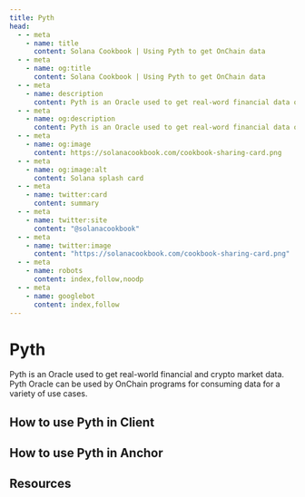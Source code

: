 ```yaml
---
title: Pyth
head:
  - - meta
    - name: title
      content: Solana Cookbook | Using Pyth to get OnChain data
  - - meta
    - name: og:title
      content: Solana Cookbook | Using Pyth to get OnChain data
  - - meta
    - name: description
      content: Pyth is an Oracle used to get real-word financial data onChain.
  - - meta
    - name: og:description
      content: Pyth is an Oracle used to get real-word financial data onChain.
  - - meta
    - name: og:image
      content: https://solanacookbook.com/cookbook-sharing-card.png
  - - meta
    - name: og:image:alt
      content: Solana splash card
  - - meta
    - name: twitter:card
      content: summary
  - - meta
    - name: twitter:site
      content: "@solanacookbook"
  - - meta
    - name: twitter:image
      content: "https://solanacookbook.com/cookbook-sharing-card.png"
  - - meta
    - name: robots
      content: index,follow,noodp
  - - meta
    - name: googlebot
      content: index,follow
---
```


# Pyth

Pyth is an Oracle used to get real-world financial and crypto market data. Pyth Oracle can be used by OnChain programs for consuming data for a variety of use cases.

## How to use Pyth in Client

## How to use Pyth in Anchor

## Resources
